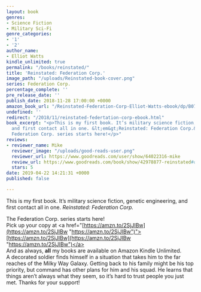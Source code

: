 ```yaml
---
layout: book
genres:
- Science Fiction
- Military Sci-Fi
genre_categories:
- '1'
- '2'
author_name:
- Elliot Watts
kindle_unlimited: true
permalink: "/books/reinstated/"
title: 'Reinstated: Federation Corp.'
image_path: "/uploads/Reinstated-book-cover.png"
series: Federation Corp.
percentage_complete: ''
pre_release_date: ''
publish_date: 2018-11-28 17:00:00 +0000
amazon_book_url: "/Reinstated-Federation-Corp-Elliot-Watts-ebook/dp/B07KYCT54Z/"
undefined: ''
redirect: "/2018/11/reinstated-federtation-corp-ebook.html"
book_excerpt: "<p>This is my first book. It’s military science fiction, genetic engineering,
  and first contact all in one. &lt;em&gt;Reinstated: Federation Corp.&lt;/em&gt;&amp;nbsp;The
  Federation Corp. series starts here!</p>"
reviews:
- reviewer_name: Mike
  reviewer_image: "/uploads/good-reads-user.png"
  reviewer_url: https://www.goodreads.com/user/show/64022316-mike
  review_url: https://www.goodreads.com/book/show/42978877-reinstated#other_reviews
  stars: 5
date: 2019-04-22 14:21:31 +0000
published: false

---
```

This is my first book. It’s military science fiction, genetic engineering, and first contact all in one. <em>Reinstated: Federation Corp.</em>

  
The Federation Corp. series starts here!  
Pick up your copy at <a href="[https://amzn.to/2SjJIBw](https://amzn.to/2SjJIBw "https://amzn.to/2SjJIBw")">[https://amzn.to/2SjJIBw](https://amzn.to/2SjJIBw "https://amzn.to/2SjJIBw")</a>  
And as always, <strong>all</strong> my books are available on Amazon Kindle Unlimited.  
A decorated soldier finds himself in a situation that takes him to the far reaches of the Milky Way Galaxy. Getting back to his family might be his top priority, but command has other plans for him and his squad. He learns that things aren’t always what they seem, so it’s hard to trust people you just met. Thanks for your support!